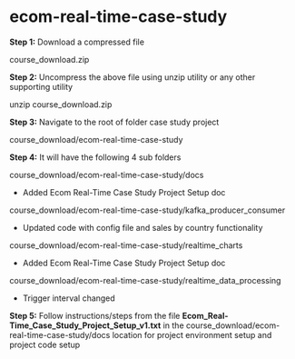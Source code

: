 # ecom-real-time-case-study

**Step 1:** Download a compressed file

course_download.zip

**Step 2:** Uncompress the above file using unzip utility or any other supporting utility

unzip course_download.zip

**Step 3:** Navigate to the root of folder case study project

course_download/ecom-real-time-case-study

**Step 4:** It will have the following 4 sub folders

course_download/ecom-real-time-case-study/docs
- Added Ecom Real-Time Case Study Project Setup doc

course_download/ecom-real-time-case-study/kafka_producer_consumer
- Updated code with config file and sales by country functionality

course_download/ecom-real-time-case-study/realtime_charts
- Added Ecom Real-Time Case Study Project Setup doc

course_download/ecom-real-time-case-study/realtime_data_processing
- Trigger interval changed

**Step 5:** Follow instructions/steps from the file **Ecom_Real-Time_Case_Study_Project_Setup_v1.txt** in the course_download/ecom-real-time-case-study/docs location for project environment setup and project code setup 
